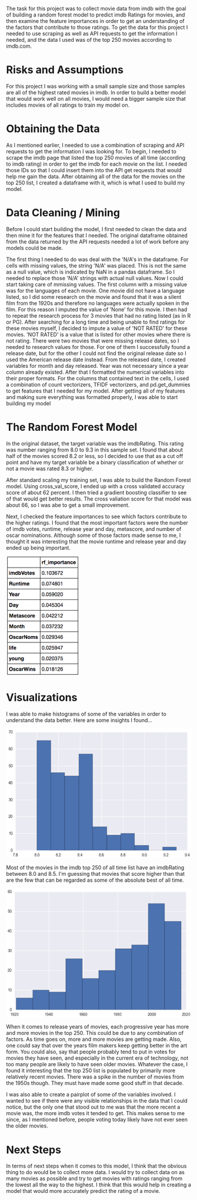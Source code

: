 The task for this project was to collect movie data from imdb with the goal of building a random forest model to predict imdb Ratings for movies, and then examine the feature importances in order to get an understanding of the factors that contribute to those ratings. To get the data for this project I needed to use scraping as well as API requests to get the information I needed, and the data I used was of the top 250 movies according to imdb.com.

# Risks and Assumptions

For this project I was working with a small sample size and those samples are all of the highest rated movies in imdb. In order to build a better model that would work well on all movies, I would need a bigger sample size that includes movies of all ratings to train my model on.

# Obtaining the Data

As I mentioned earlier, I needed to use a combination of scraping and API requests to get the information I was looking for. To begin, I needed to scrape the imdb page that listed the top 250 movies of all time (according to imdb rating) in order to get the imdb for each movie on the list. I needed those IDs so that I could insert them into the API get requests that would help me gain the data. After obtaining all of the data for the movies on the top 250 list, I created a dataframe with it, which is what I used to build my model.

# Data Cleaning / Mining

Before I could start building the model, I first needed to clean the data and then mine it for the features that I needed. The original dataframe obtained from the data returned by the API requests needed a lot of work before any models could be made.

The first thing I needed to do was deal with the 'N/A's in the dataframe. For cells with missing values, the string 'N/A' was placed. This is not the same as a null value, which is indicated by NaN in a pandas dataframe. So I needed to replace those 'N/A' strings with actual null values. Now I could start taking care of mmissing values. The first column with a missing value was for the languages of each movie. One movie did not have a language listed, so I did some research on the movie and found that it was a silent film from the 1920s and therefore no languages were actually spoken in the film. For this reason I imputed the value of 'None' for this movie. I then had to repeat the research process for 3 movies that had no rating listed (as in R or PG). After searching for a long time and being unable to find ratings for these movies myself, I decided to impute a value of 'NOT RATED' for these movies. 'NOT RATED' is a value that is listed for other movies where there is not rating. There were two movies that were missing release dates, so I needed to research values for those. For one of them I successfully found a release date, but for the other I could not find the original release date so I used the American release date instead. From the released date, I created variables for month and day released. Year was not necessary since a year column already existed. After that I formatted the numerical variables into their proper formats. For the columns that contained text in the cells, I used a combination of count vectorizers, TFIDF vectorizers, and pd.get_dummies to get features that I needed for my model. After getting all of my features and making sure everything was formatted properly, I was able to start building my model

# The Random Forest Model

In the original dataset, the target variable was the imdbRating. This rating was number ranging from 8.0 to 9.3 in this sample set. I found that about half of the movies scored 8.2 or less, so I decided to use that as a cut off point and have my target variable be a binary classification of whether or not a movie was rated 8.3 or higher. 

After standard scaling my training set, I was able to build the Random Forest model. Using cross_val_score, I ended up with a cross validated accuracy score of about 62 percent. I then tried a gradient boosting classifier to see of that would get better results. The cross valiation score for that model was about 66, so I was abe to get a small improvement.

Next, I checked the feature importances to see which factors contribute to the higher ratings. I found that the most important factors were the number of imdb votes, runtime, release year and day, metascore, and number of oscar nominations. Although some of those factors made sense to me, I thought it was interesting that the movie runtime and release year and day ended up being important.

<img src="https://github.com/crtogonon/crtogonon.github.io/blob/master/images/importances.png?raw=true">

# Visualizations

I was able to make histograms of some of the variables in order to understand the data better. Here are some insights I found...

<img src="https://github.com/crtogonon/crtogonon.github.io/blob/master/images/ratinghist.png?raw=true">

Most of the movies in the imdb top 250 of all time list have an imdbRating between 8.0 and 8.5. I'm guessing that movies that score higher than that are the few that can be regarded as some of the absolute best of all time.

<img src="https://github.com/crtogonon/crtogonon.github.io/blob/master/images/yearhist.png?raw=true">

When it comes to release years of movies, each progressive year has more and more movies in the top 250. This could be due to any combination of factors. As time goes on, more and more movies are getting made. Also, one could say that over the years film makers keep getting better in the art form. You could also, say that people probably tend to put in votes for movies they have seen, and especially in the current era of technology, not too many people are likely to have seen older movies. Whatever the case, I found it interesting that the top 250 list is populated by primarily more relatively recent movies. There was a spike in the number of movies from the 1950s though. They must have made some good stuff in that decade.

I was also able to create a pairplot of some of the variables involved. I wanted to see if there were any visible relationships in the data that I could notice, but the only one that stood out to me was that the more recent a movie was, the more imdb votes it tended to get. This makes sense to me since, as I mentioned before, people voting today likely have not ever seen the older movies.

# Next Steps

In terms of next steps when it comes to this model, I think that the obvious thing to do would be to collect more data. I would try to collect data on as many movies as possible and try to get movies with ratings ranging from the lowest all the way to the highest. I think that this would help in creating a model that would more accurately predict the rating of a movie.